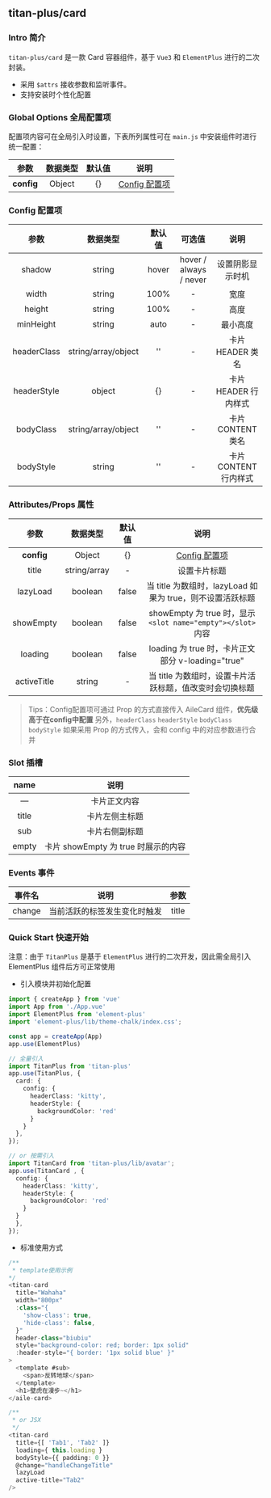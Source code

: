 ## titan-plus/card

### Intro 简介

`titan-plus/card` 是一款 Card 容器组件，基于 `Vue3` 和 `ElementPlus` 进行的二次封装。

- 采用 `$attrs` 接收参数和监听事件。
- 支持安装时个性化配置

### Global Options 全局配置项

配置项内容可在全局引入时设置，下表所列属性可在 `main.js` 中安装组件时进行统一配置：

|       参数       | 数据类型 | 默认值 |             说明             |
| :--------------: | :------: | :----: | :--------------------------: |
| **config** |  Object  |   {}   | [Config 配置项](#Config-配置项) |

### Config 配置项

|    参数    |      数据类型      | 默认值 |         可选值         |         说明         |
| :---------: | :-----------------: | :----: | :--------------------: | :-------------------: |
|   shadow   |       string       | hover | hover / always / never |   设置阴影显示时机   |
|    width    |       string       |  100%  |           -           |         宽度         |
|   height   |       string       |  100%  |           -           |         高度         |
|  minHeight  |       string       |  auto  |           -           |       最小高度       |
| headerClass | string/array/object |   ''   |           -           |   卡片 HEADER 类名   |
| headerStyle |       object       |   {}   |           -           | 卡片 HEADER 行内样式 |
|  bodyClass  | string/array/object |   ''   |           -           |   卡片 CONTENT 类名   |
|  bodyStyle  |       string       |   ''   |           -           | 卡片 CONTENT 行内样式 |

### Attributes/Props 属性

|       参数       |   数据类型   | 默认值 |                             说明                             |
| :--------------: | :----------: | :----: | :-----------------------------------------------------------: |
| **config** |    Object    |   {}   |                 [Config 配置项](#Config-配置项)                 |
|      title      | string/array |   -   |                         设置卡片标题                         |
|     lazyLoad     |   boolean   | false |   当 title 为数组时，lazyLoad 如果为 true，则不设置活跃标题   |
|    showEmpty    |   boolean   | false | showEmpty 为 true 时，显示 `<slot name="empty"></slot>`内容 |
|     loading     |   boolean   | false |       loading 为 true 时，卡片正文部分 v-loading="true"       |
|   activeTitle   |    string    |   -   |    当 title 为数组时，设置卡片活跃标题，值改变时会切换标题    |

> Tips：Config配置项可通过 Prop 的方式直接传入 AileCard 组件，**优先级高于在config中配置**
> 另外，`headerClass` `headerStyle` `bodyClass` `bodyStyle` 如果采用 Prop 的方式传入，会和 config 中的对应参数进行合并

### Slot 插槽

| name |                说明                |
| :---: | :---------------------------------: |
|  —  |            卡片正文内容            |
| title |           卡片左侧主标题           |
|  sub  |           卡片右侧副标题           |
| empty | 卡片 showEmpty 为 true 时展示的内容 |

### Events 事件

| 事件名 |             说明             | 参数 |
| :----: | :--------------------------: | :---: |
| change | 当前活跃的标签发生变化时触发 | title |

### Quick Start 快速开始

注意：由于 `TitanPlus` 是基于 `ElementPlus` 进行的二次开发，因此需全局引入 ElementPlus 组件后方可正常使用

- 引入模块并初始化配置

```ts
import { createApp } from 'vue'
import App from './App.vue'
import ElementPlus from 'element-plus'
import 'element-plus/lib/theme-chalk/index.css';

const app = createApp(App)
app.use(ElementPlus)

// 全量引入
import TitanPlus from 'titan-plus'
app.use(TitanPlus, {
  card: {
    config: {
      headerClass: 'kitty',
      headerStyle: {
        backgroundColor: 'red'
      }
    }
  },
});

// or 按需引入
import TitanCard from 'titan-plus/lib/avatar';
app.use(TitanCard , {
  config: {
    headerClass: 'kitty',
    headerStyle: {
      backgroundColor: 'red'
    }
  }
  },
});
```

- 标准使用方式

```ts
/**
 * template使用示例
*/
<titan-card
  title="Wahaha"
  width="800px"
  :class="{
    'show-class': true,
    'hide-class': false,
  }"
  header-class="biubiu"
  style="background-color: red; border: 1px solid"
  :header-style="{ border: '1px solid blue' }"
>
  <template #sub>
    <span>反转地球</span>
  </template>
  <h1>壁虎在漫步~</h1>
</aile-card>

/**
 * or JSX
 */
<titan-card
  title={[ 'Tab1', 'Tab2' ]}
  loading={ this.loading }
  bodyStyle={{ padding: 0 }}
  @change="handleChangeTitle"
  lazyLoad
  active-title="Tab2"
/>
```
